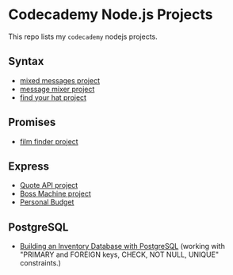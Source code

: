 # Codecademy Node.js Projects
This repo lists my `codecademy` nodejs projects.

## Syntax
- [mixed messages project](https://github.com/elnaddar/Mixed-Messages-codecademy-project)
- [message mixer project](https://github.com/elnaddar/message-mixer-codecademy-project-nodejs)
- [find your hat project](https://github.com/elnaddar/find-your-hat-codecademy-project-nodejs)

## Promises
- [film finder project](https://github.com/elnaddar/film-finder-codecademy-project-nodejs)

## Express
- [Quote API project](https://github.com/elnaddar/quote-api-codecademy-project-nodejs)
- [Boss Machine project](https://github.com/elnaddar/boss-machine-codecademy-project-nodejs)
- [Personal Budget](https://github.com/elnaddar/personal-budget-codecademy-project-nodejs)

## PostgreSQL
- [Building an Inventory Database with PostgreSQL](https://github.com/elnaddar/inventory-database-codecademy-postgresql) (working with "PRIMARY and FOREIGN keys, CHECK, NOT NULL, UNIQUE" constraints.)